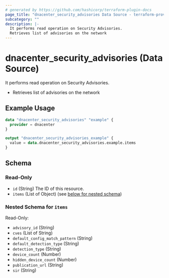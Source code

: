 ```yaml
---
# generated by https://github.com/hashicorp/terraform-plugin-docs
page_title: "dnacenter_security_advisories Data Source - terraform-provider-dnacenter"
subcategory: ""
description: |-
  It performs read operation on Security Advisories.
  Retrieves list of advisories on the network
---
```


# dnacenter_security_advisories (Data Source)

It performs read operation on Security Advisories.

- Retrieves list of advisories on the network

## Example Usage

```terraform
data "dnacenter_security_advisories" "example" {
  provider = dnacenter
}

output "dnacenter_security_advisories_example" {
  value = data.dnacenter_security_advisories.example.items
}
```

<!-- schema generated by tfplugindocs -->
## Schema

### Read-Only

- `id` (String) The ID of this resource.
- `items` (List of Object) (see [below for nested schema](#nestedatt--items))

<a id="nestedatt--items"></a>
### Nested Schema for `items`

Read-Only:

- `advisory_id` (String)
- `cves` (List of String)
- `default_config_match_pattern` (String)
- `default_detection_type` (String)
- `detection_type` (String)
- `device_count` (Number)
- `hidden_device_count` (Number)
- `publication_url` (String)
- `sir` (String)


